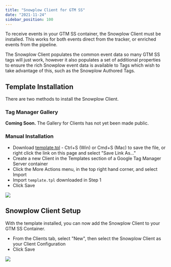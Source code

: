 ```yaml
---
title: "Snowplow Client for GTM SS"
date: "2021-11-24"
sidebar_position: 100
---
```


To receive events in your GTM SS container, the Snowplow Client must be installed. This works for both events direct from the tracker, or enriched events from the pipeline.

The Snowplow Client populates the common event data so many GTM SS tags will just work, however it also populates a set of additional properties to ensure the rich Snowplow event data is available to Tags which wish to take advantage of this, such as the Snowplow Authored Tags.

## Template Installation

There are two methods to install the Snowplow Client.

### Tag Manager Gallery

**Coming Soon.** The Gallery for Clients has not yet been made public.

### Manual Installation

- Download [template.tpl](https://raw.githubusercontent.com/snowplow/snowplow-gtm-server-side-client/main/template.tpl) - Ctrl+S (Win) or Cmd+S (Mac) to save the file, or right click the link on this page and select "Save Link As..."
- Create a new Client in the Templates section of a Google Tag Manager Server container
- Click the More Actions menu, in the top right hand corner, and select Import
- Import `template.tpl` downloaded in Step 1
- Click Save

![](https://docs.snowplowanalytics.com/wp-content/uploads/sites/2/2021/11/manualclientinstall.gif?w=1024)

## Snowplow Client Setup

With the template installed, you can now add the Snowplow Client to your GTM SS Container.

- From the Clients tab, select "New", then select the Snowplow Client as your Client Configuration
- Click Save

![](https://docs.snowplowanalytics.com/wp-content/uploads/sites/2/2021/11/clientsetup.gif?w=1024)
